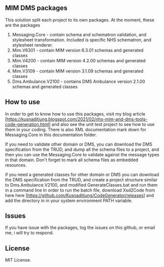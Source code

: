 ## MIM DMS packages 
This solution split each project to its own packages.
At the moment, these are the packages
1. Messaging.Core - contain schema and schematron validation, and stylesheet transformation. Included is specific NHS schematron, and stylesheet renderer. 
2. Mim.V6301 - contain MIM version 6.3.01 schemas and generated classes
3. Mim.V4200 - contain MIM version 4.2.00 schemas and generated classes
4. Mim.V3109 - contain MIM version 3.1.09 schemas and generated classes
5. Dms.Ambulance.V2100 - contains DMS Ambulance version 2.1.00 schemas and generated classes

## How to use
In order to get to know how to use this packages, visit my blog article [https://kusnaditjung.blogspot.com/2021/02/nhs-mim-and-dms-tools-code-generation.html] and also see the unit test project to see how to use them in your coding.
There is also XML documentation mark down for Messaging.Core in this documentation folder.

If you need to validate other domain or DMS, you can download the DMS specification from the TRUD, 
and dump all the schema files to a project, and then you can use the Messaging.Core to validate against the message types in that domain.
Don't forget to mark all schema files as embedded resources.

if you need a generated classes for other domain or DMS you can download the DMS specification from the TRUD,
and create a project structure similar to Dms.Ambulance.V2100, and modified GenerateClasses.bat and run them in a command line
In order to run the batch file, download Xsd2Code from here here [https://github.com/Kusnaditjung/CodeGenerator/releases] and add the directory in in your system environment PATH variable.

## Issues
If you have issue with the packages, log the issues on this github, or email me, i will try to respond.

## License

MIT License.